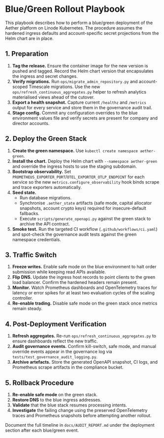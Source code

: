 # Blue/Green Rollout Playbook

This playbook describes how to perform a blue/green deployment of the Aether platform on Linode Kubernetes. The procedure assumes the hardened ingress defaults and account-specific secret projections from the Helm chart are in place.

## 1. Preparation

1. **Tag the release.** Ensure the container image for the new version is pushed and tagged. Record the Helm chart version that encapsulates the ingress and secret changes.
2. **Verify migrations.** Run `ops/migrate_admin_repository.py` and account-scoped Timescale migrations. Use the new `ops/refresh_continuous_aggregates.py` helper to refresh analytics materialised views ahead of the cutover.
3. **Export a health snapshot.** Capture current `/healthz` and `/metrics` output for every service and store them in the governance audit trail.
4. **Stage config.** Commit any configuration overrides to the blue environment values file and verify secrets are present for company and director accounts.

## 2. Deploy the Green Stack

1. **Create the green namespace.** Use `kubectl create namespace aether-green`.
2. **Install the chart.** Deploy the Helm chart with `--namespace aether-green` and override the ingress hosts to use the staging subdomain.
3. **Bootstrap observability.** Set `PROMETHEUS_EXPORTER_PORT`/`OTEL_EXPORTER_OTLP_ENDPOINT` for each service so the new `metrics.configure_observability` hook binds scrape and trace exporters automatically.
4. **Seed state.**
   - Run database migrations.
   - Synchronise `.aether_state` artifacts (safe mode, capital allocator snapshots, account crypto keys) required for insecure-default fallbacks.
   - Execute `scripts/generate_openapi.py` against the green stack to archive the API contract.
5. **Smoke test.** Run the targeted CI workflow (`.github/workflows/ci.yaml`) and spot-check the governance audit tests against the green namespace credentials.

## 3. Traffic Switch

1. **Freeze writes.** Enable safe mode on the blue environment to halt order submission while keeping read APIs available.
2. **Flip DNS.** Update the ingress host records to point clients to the green load balancer. Confirm the hardened headers remain present.
3. **Monitor.** Watch Prometheus dashboards and OpenTelemetry traces for latency or error spikes for at least two evaluation cycles of the scaling controller.
4. **Re-enable trading.** Disable safe mode on the green stack once metrics remain steady.

## 4. Post-Deployment Verification

1. **Refresh aggregates.** Re-run `ops/refresh_continuous_aggregates.py` to ensure dashboards reflect the new traffic.
2. **Audit governance events.** Confirm kill-switch, safe mode, and manual override events appear in the governance log via `tests/test_governance_audit_logging.py`.
3. **Archive artefacts.** Store the generated OpenAPI snapshot, CI logs, and Prometheus scrape artifacts in the compliance bucket.

## 5. Rollback Procedure

1. **Re-enable safe mode** on the green stack.
2. **Restore DNS** to the blue ingress addresses.
3. **Validate** that the blue stack resumes processing intents.
4. **Investigate** the failing change using the preserved OpenTelemetry traces and Prometheus snapshots before attempting another rollout.

Document the full timeline in `docs/AUDIT_REPORT.md` under the deployment section after each blue/green event.
